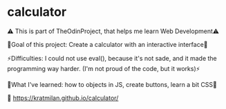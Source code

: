 # calculator
⚠️ This is part of TheOdinProject, that helps me learn Web Development⚠️  
  
🧮Goal of this project: Create a calculator with an interactive interface🧮   
  
⚡Difficulties: I could not use eval(), because it's not sade, and it made the programming way harder. (I'm not proud of the code, but it works)⚡  
  
📗What I've learned: how to objects in JS, create buttons, learn a bit CSS📗  

👀 https://kratmilan.github.io/calculator/
